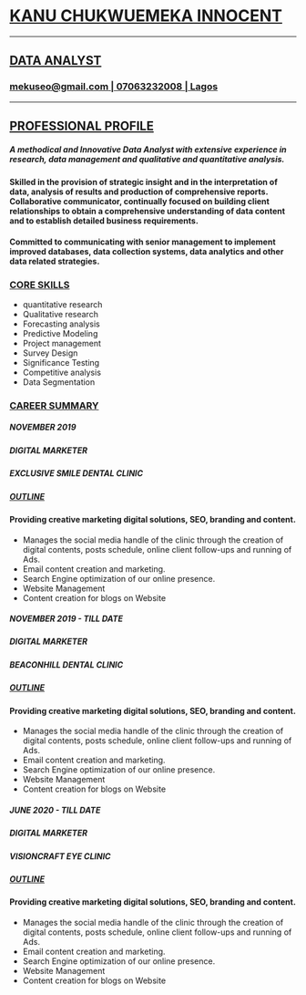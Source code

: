 # **<u>KANU CHUKWUEMEKA INNOCENT**
---------------------------
## DATA ANALYST
### mekuseo@gmail.com | 07063232008 | Lagos</u>
-------------------------------------------
## <u>PROFESSIONAL PROFILE</u>
##### A methodical and Innovative Data Analyst with extensive experience in research, data management and qualitative and quantitative analysis.
#### Skilled in the provision of strategic insight and in the interpretation of data, analysis of results and production of comprehensive reports. Collaborative communicator, continually focused on building client relationships to obtain a comprehensive understanding of data content and to establish detailed business requirements.
#### Committed to communicating with senior management to implement improved databases, data collection systems, data analytics and other data related strategies.
### <u>CORE SKILLS</u>
* quantitative research  
* Qualitative research
* Forecasting analysis
* Predictive Modeling
* Project management
* Survey Design
* Significance Testing
* Competitive analysis
* Data Segmentation
### <u>CAREER SUMMARY</u>
##### NOVEMBER 2019         
##### DIGITAL MARKETER
##### EXCLUSIVE SMILE DENTAL CLINIC
##### <U>OUTLINE</U>
#### Providing creative marketing digital solutions, SEO, branding and content.
* Manages the social media handle of the clinic through the creation of digital contents, posts schedule, online client follow-ups and running of Ads.
* Email content creation and marketing.
* Search Engine optimization of our online presence.
* Website Management
* Content creation for blogs on Website
##### NOVEMBER 2019 - TILL DATE         
##### DIGITAL MARKETER
##### BEACONHILL DENTAL CLINIC
##### <U>OUTLINE</U>
#### Providing creative marketing digital solutions, SEO, branding and content.
* Manages the social media handle of the clinic through the creation of digital contents, posts schedule, online client follow-ups and running of Ads.
* Email content creation and marketing.
* Search Engine optimization of our online presence.
* Website Management
* Content creation for blogs on Website

##### JUNE 2020 - TILL DATE         
##### DIGITAL MARKETER
##### VISIONCRAFT EYE CLINIC
##### <U>OUTLINE</U>
#### Providing creative marketing digital solutions, SEO, branding and content.
* Manages the social media handle of the clinic through the creation of digital contents, posts schedule, online client follow-ups and running of Ads.
* Email content creation and marketing.
* Search Engine optimization of our online presence.
* Website Management
* Content creation for blogs on Website
